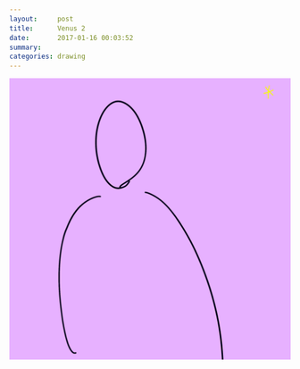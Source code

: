 ```yaml
---
layout:     post
title:      Venus 2
date:       2017-01-16 00:03:52
summary:    
categories: drawing
---
```

![Venus 2](/images/diary/Venus-2.png "It seems so lonely in the sky, yet it symbols love.")
